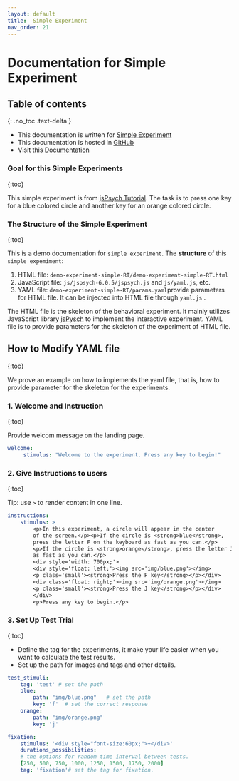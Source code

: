 ```yaml
---
layout: default
title:  Simple Experiment
nav_order: 21
---
```

# Documentation for Simple Experiment


## Table of contents
{: .no_toc .text-delta }



* This documentation is written for [Simple Experiment](http://www.kathrynschuler.com/experiment-library/demo-experiment-simple-RT/demo-experiment-simple-RT.html)
* This documentation is hosted in [GitHub](https://github.com/kschuler/experiment-library/tree/master/demo-experiment-simple-RA)
* Visit this [Documentation](http://www.kathrynschuler.com/experiment-library/demo-experiment-simple-RA/readme.html)


### Goal for this Simple Experiments
{:toc}

This simple experiment is from [jsPsych Tutorial](https://www.jspsych.org/tutorials/rt-task/). The task is to press one key for a blue colored circle and another key for an orange colored circle.

### The Structure of  the Simple Experiment
{:toc}

This is a demo documentation for `simple experiment`. The **structure** of this `simple expemiment`:


1. HTML file: `demo-experiment-simple-RT/demo-experiment-simple-RT.html`
2. JavaScript file: `js/jspsych-6.0.5/jspsych.js` and  `js/yaml.js`, etc.
3. YAML file: `demo-experiment-simple-RT/params.yaml`provide parameters for HTML file.  It can be injected into HTML file through `yaml.js` .

The HTML file is the skeleton of the behavioral experiment. It mainly utilizes JavaScript library  [jsPysch](https://www.jspsych.org/) to implement the interactive experiment. YAML file is to provide parameters for the skeleton of the experiment of HTML file. 

## How to Modify YAML file
{:toc}

We prove an example on how to implements the yaml file, that is, how to provide parameter for the skeleton for the experiments.

###  1. Welcome and Instruction 
{:toc}

Provide welcom message on the landing page.
```yaml
welcome:
     stimulus: "Welcome to the experiment. Press any key to begin!"
```
### 2. Give Instructions to users 
{:toc}

Tip: use `>` to render content in one line. 
```yaml
instructions:
    stimulus: >
        <p>In this experiment, a circle will appear in the center
        of the screen.</p><p>If the circle is <strong>blue</strong>,
        press the letter F on the keyboard as fast as you can.</p>
        <p>If the circle is <strong>orange</strong>, press the letter J
        as fast as you can.</p>
        <div style='width: 700px;'>
        <div style='float: left;'><img src='img/blue.png'></img>
        <p class='small'><strong>Press the F key</strong></p></div>
        <div class='float: right;'><img src='img/orange.png'></img>
        <p class='small'><strong>Press the J key</strong></p></div>
        </div>
        <p>Press any key to begin.</p>
```
### 3. Set Up Test Trial
{:toc}

* Define the tag for the experiments, it make your life easier when you want to calculate the test results.
* Set up the path for images and tags and other details.

```yaml
test_stimuli: 
    tag: 'test' # set the path 
    blue:
        path: "img/blue.png"   # set the path
        key: 'f'  # set the correct response
    orange:
        path: "img/orange.png"
        key: 'j'

fixation:
    stimulus: '<div style="font-size:60px;">+</div>'
    durations_possibilities: 
    # the options for random time interval between tests.
    [250, 500, 750, 1000, 1250, 1500, 1750, 2000]
    tag: 'fixation'# set the tag for fixation.
```
<!--stackedit_data:
eyJoaXN0b3J5IjpbNDQ3MDMyNTU4LC0yMDY5MzU5MDA0LDc1Nz
EyNzQ5NSwtMjI4NDUyNjAzLC02MTM4NzM5OSwyMTEzMDgxNTgx
LC0xODUzMTA3MjkzLC0xNDUxMTAxMDMzLDEwNzA1Nzk2MCwxNT
M3NTExNjU0LC0xMTI5OTcyMDIzLC01NDYyNDM1NTUsLTEyOTg2
NjgwNzEsOTE0OTAyMjgyLDE5MTc4NTA5NDksLTcwODM2OTIwNy
wtMTc1NTE2MDEwNiw5OTcwODA4MjIsMTE4OTk4MDczNCwxNjA5
Mjk3MTUwXX0=
-->
